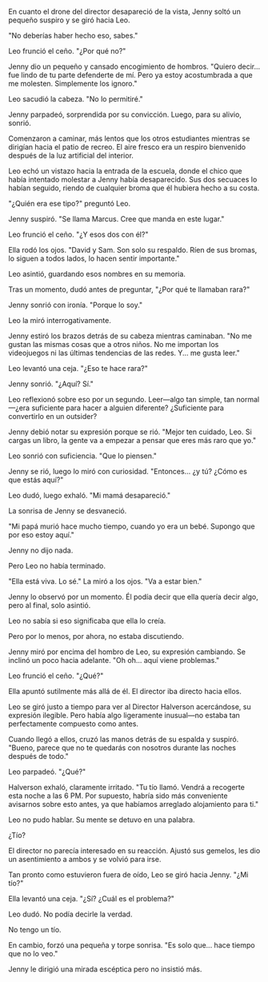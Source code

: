 En cuanto el drone del director desapareció de la vista, Jenny soltó un pequeño suspiro y se giró hacia Leo.

"No deberías haber hecho eso, sabes."

Leo frunció el ceño. "¿Por qué no?"

Jenny dio un pequeño y cansado encogimiento de hombros. "Quiero decir... fue lindo de tu parte defenderte de mí. Pero ya estoy acostumbrada a que me molesten. Simplemente los ignoro."

Leo sacudió la cabeza. "No lo permitiré."

Jenny parpadeó, sorprendida por su convicción. Luego, para su alivio, sonrió.

Comenzaron a caminar, más lentos que los otros estudiantes mientras se dirigían hacia el patio de recreo. El aire fresco era un respiro bienvenido después de la luz artificial del interior.

Leo echó un vistazo hacia la entrada de la escuela, donde el chico que había intentado molestar a Jenny había desaparecido. Sus dos secuaces lo habían seguido, riendo de cualquier broma que él hubiera hecho a su costa.

"¿Quién era ese tipo?" preguntó Leo.

Jenny suspiró. "Se llama Marcus. Cree que manda en este lugar."

Leo frunció el ceño. "¿Y esos dos con él?"

Ella rodó los ojos. "David y Sam. Son solo su respaldo. Ríen de sus bromas, lo siguen a todos lados, lo hacen sentir importante."

Leo asintió, guardando esos nombres en su memoria.

Tras un momento, dudó antes de preguntar, "¿Por qué te llamaban rara?"

Jenny sonrió con ironía. "Porque lo soy."

Leo la miró interrogativamente.

Jenny estiró los brazos detrás de su cabeza mientras caminaban. "No me gustan las mismas cosas que a otros niños. No me importan los videojuegos ni las últimas tendencias de las redes. Y... me gusta leer."

Leo levantó una ceja. "¿Eso te hace rara?"

Jenny sonrió. "¿Aquí? Sí."

Leo reflexionó sobre eso por un segundo. Leer—algo tan simple, tan normal—¿era suficiente para hacer a alguien diferente? ¿Suficiente para convertirlo en un outsider?

Jenny debió notar su expresión porque se rió. "Mejor ten cuidado, Leo. Si cargas un libro, la gente va a empezar a pensar que eres más raro que yo."

Leo sonrió con suficiencia. "Que lo piensen."

Jenny se rió, luego lo miró con curiosidad. "Entonces... ¿y tú? ¿Cómo es que estás aquí?"

Leo dudó, luego exhaló. "Mi mamá desapareció."

La sonrisa de Jenny se desvaneció.

"Mi papá murió hace mucho tiempo, cuando yo era un bebé. Supongo que por eso estoy aquí."

Jenny no dijo nada.

Pero Leo no había terminado.

"Ella está viva. Lo sé." La miró a los ojos. "Va a estar bien."

Jenny lo observó por un momento. Él podía decir que ella quería decir algo, pero al final, solo asintió.

Leo no sabía si eso significaba que ella lo creía.

Pero por lo menos, por ahora, no estaba discutiendo.

Jenny miró por encima del hombro de Leo, su expresión cambiando. Se inclinó un poco hacia adelante. "Oh oh... aquí viene problemas."

Leo frunció el ceño. "¿Qué?"

Ella apuntó sutilmente más allá de él. El director iba directo hacia ellos.

Leo se giró justo a tiempo para ver al Director Halverson acercándose, su expresión ilegible. Pero había algo ligeramente inusual—no estaba tan perfectamente compuesto como antes.

Cuando llegó a ellos, cruzó las manos detrás de su espalda y suspiró. "Bueno, parece que no te quedarás con nosotros durante las noches después de todo."

Leo parpadeó. "¿Qué?"

Halverson exhaló, claramente irritado. "Tu tío llamó. Vendrá a recogerte esta noche a las 6 PM. Por supuesto, habría sido más conveniente avisarnos sobre esto antes, ya que habíamos arreglado alojamiento para ti."

Leo no pudo hablar. Su mente se detuvo en una palabra.

¿Tío?

El director no parecía interesado en su reacción. Ajustó sus gemelos, les dio un asentimiento a ambos y se volvió para irse.

Tan pronto como estuvieron fuera de oído, Leo se giró hacia Jenny. "¿Mi tío?"

Ella levantó una ceja. "¿Sí? ¿Cuál es el problema?"

Leo dudó. No podía decirle la verdad.

No tengo un tío.

En cambio, forzó una pequeña y torpe sonrisa. "Es solo que... hace tiempo que no lo veo."

Jenny le dirigió una mirada escéptica pero no insistió más.